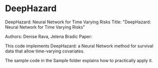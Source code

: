 # DeepHazard
DeepHazard: Neural Network for Time Varying Risks
Title: "DeepHazard: Neural Network for Time Varying Risks"

Authors: Denise Rava, Jelena Bradic
Paper: 

This code implements DeepHazard: a Neural Network method for survival data that allow time-varying covariates. 

The sample code in the Sample folder explains how to practically apply it.
